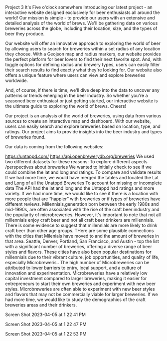 Project 3 It's Five o'clock somewhere
Introducing our latest project - an interactive website designed exclusively for beer enthusiasts all around the world! Our mission is simple - to provide our users with an extensive and detailed analysis of the world of brews. We'll be gathering data on various breweries across the globe, including their location, size, and the types of beer they produce.

Our website will offer an innovative approach to exploring the world of beer by allowing users to search for breweries within a set radius of any location they choose. With a Geojson map and radius markers, our website provides the perfect platform for beer lovers to find their next favorite spot. And, with toggle options for defining radius and brewery types, users can easily filter their search results to find exactly what they're looking for. Our website also offers a unique feature where users can view and explore breweries worldwide.

And, of course, if there is time, we'll dive deep into the data to uncover any patterns or trends emerging in the beer industry. So whether you're a seasoned beer enthusiast or just getting started, our interactive website is the ultimate guide to exploring the world of brews. Cheers!

Our project is an analysis of the world of breweries, using data from various sources to create an interactive map and dashboard. With our website, users can easily search and explore breweries based on location, type, and ratings. Our project aims to provide insights into the beer industry and types of breweries found.

Our data is coming from the following websites:

https://untappd.com/ https://api.openbrewerydb.org/breweries We used two different datasets for these reasons: To explore different aspects /perspectives about breweries We wanted to initially check to see if we could combine the lat and long and ratings. To compare and validate results If we had more time, we would have merged the tables and located the Lat and Long of all the Unatppd Breweries To account for missing or incomplete data The API had the lat and long and the Untappd had ratings and more variety. If we had more time, we would like to see if there is a location with more people that are “happier” with breweries or if types of breweries have different reviews.
Millennials,generation born between the early 1980s and mid-1990s, are often associated with the rise of the craft beer industry and the popularity of microbreweries. However, it's important to note that not all millennials enjoy craft beer and not all craft beer drinkers are millennials. There is some evidence to suggest that millennials are more likely to drink craft beer than other age groups. THere are some plausible connections with the cities that Milenials have moved to and the amount of breweries in that area. Seattle, Denver, Portland, San Francisco, and Austin - top the list with a significant number of breweries, offering a diverse range of beer styles and flavors. These cities have also been popular destinations for millennials due to their vibrant culture, job opportunities, and quality of life, especially Microbreweris.. The high number of Microbreweries can be attributed to lower barriers to entry, local support, and a culture of innovation and experimentation. Microbreweries have a relatively low capital investment compared to larger breweries, making it easier for entrepreneurs to start their own breweries and experiment with new beer styles. Microbreweries are often able to experiment with new beer styles and flavors that may not be commercially viable for larger breweries. If we had more time, we would like to study the demographics of the craft breweries areas and their drinkers.

Screen Shot 2023-04-05 at 1 22 41 PM

Screen Shot 2023-04-05 at 1 22 47 PM

Screen Shot 2023-04-05 at 1 22 53 PM
